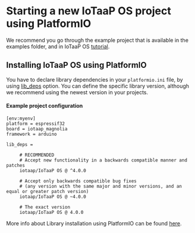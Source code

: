 # Starting a new IoTaaP OS project using PlatformIO

We recommend you go through the example project that is available in the examples folder, and in IoTaaP OS [tutorial](https://docs.iotaap.io/docs-tutorials/iotaap-os/).

## Installing IoTaaP OS using PlatformIO

You have to declare library dependencies in your `platformio.ini` file, by using [lib_deps](https://docs.platformio.org/page/projectconf/section_env_library.html) option. You can define the specific library version, although we recommend using the newest version in your projects.

#### Example project configuration

```
[env:myenv]
platform = espressif32
board = iotaap_magnolia
framework = arduino

lib_deps =

     # RECOMMENDED
     # Accept new functionality in a backwards compatible manner and patches
     iotaap/IoTaaP OS @ ^4.0.0

     # Accept only backwards compatible bug fixes
     # (any version with the same major and minor versions, and an equal or greater patch version)
     iotaap/IoTaaP OS @ ~4.0.0

     # The exact version
     iotaap/IoTaaP OS @ 4.0.0

```

More info about Library installation using PlatformIO can be found [here](https://platformio.org/lib/show/11733/IoTaaP/installation).